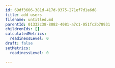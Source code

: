 ```yaml
---
id: 69df3606-381d-417d-9375-271ef7d1a6d8
title: add users
filename: untitled.md
parentId: 01332c38-8082-4081-a7c1-051fc2b78931
childrenIds: []
calculatedMetrics:
  readinessLevel: 0
draft: false
setMetrics:
  readinessLevel: 0

---
```

